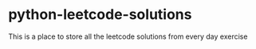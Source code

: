 # python-leetcode-solutions
This is a place to store all the leetcode solutions from every day exercise
